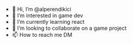 - 👋 Hi, I’m @alperendikici
- 👀 I’m interested in game dev
- 🌱 I’m currently learning react
- 💞️ I’m looking to collaborate on a game project
- 📫 How to reach me DM

<!---
alperendikici/alperendikici is a ✨ special ✨ repository because its `README.md` (this file) appears on your GitHub profile.
You can click the Preview link to take a look at your changes.
--->
